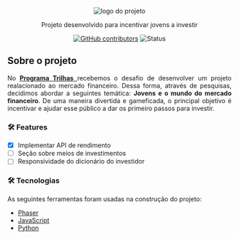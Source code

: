 <div align="center">
  
  ![logo do projeto](https://github.com/anaahnb/game-invest/blob/main/assets/index/img/header/logo.svg)
   
  <p>Projeto desenvolvido para incentivar jovens a investir</p>

  [![GitHub contributors](https://img.shields.io/github/contributors/anaahnb/game-invest.svg)](https://GitHub.com/anaahnb/game-invest/contributors/)
  ![Status](https://img.shields.io/badge/progess-80%25-sucess)
</div>

## Sobre o projeto
<div align="justify">
  No <a href= https://www.inova.ma.gov.br/trilhas> <b>Programa Trilhas</b> </a> recebemos o desafio de desenvolver um projeto realacionado ao mercado financeiro.  Dessa forma, através de pesquisas, decidimos abordar a seguintes temática: <b>Jovens e o mundo do mercado financeiro</b>. De uma maneira divertida e gameficada, o principal objetivo é incentivar e ajudar esse público a dar os primeiro passos para investir.
</div>

### 🛠 Features

- [x] Implementar API de rendimento
- [ ] Seção sobre meios de investimentos
- [ ] Responsividade do dicionário do investidor

### 🛠 Tecnologias

As seguintes ferramentas foram usadas na construção do projeto:

- [Phaser](https://phaser.io/)
- [JavaScript](https://www.javascript.com/)
- [Python](https://www.python.org/)


